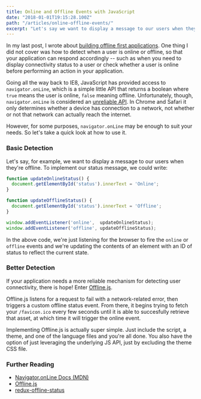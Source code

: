 ```yaml
---
title: Online and Offline Events with JavaScript
date: "2018-01-01T19:15:28.100Z"
path: "/articles/online-offline-events/"
excerpt: "Let's say we want to display a message to our users when they're offline. Unfortunately, navigator.onLine is considered an unreliable API."
---
```


In my last post, I wrote about [building offline first applications](https://jonbellah.com/articles/offline-first/). One thing I did not cover was how to detect when a user is online or offline, so that your application can respond accordingly -- such as when you need to display connectivity status to a user or check whether a user is online before performing an action in your application.

Going all the way back to IE8, JavaScript has provided access to `navigator.onLine`, which is a simple little API that returns a boolean where `true` means the user is online, `false` meaning offline. Unfortunately, though, `navigator.onLine` is considered an [unreliable API](https://html.spec.whatwg.org/dev/offline.html#browser-state). In Chrome and Safari it only determines whether a device has connection to a network, not whether or not that network can actually reach the internet. 

However, for some purposes, `navigator.onLine` may be enough to suit your needs. So let's take a quick look at how to use it.

### Basic Detection

Let's say, for example, we want to display a message to our users when they're offline. To implement our status message, we could write:

```js
function updateOnlineStatus() {
  document.getElementById('status').innerText = 'Online';
}

function updateOfflineStatus() {
  document.getElementById('status').innerText = 'Offline';
}

window.addEventListener('online',  updateOnlineStatus);
window.addEventListener('offline', updateOfflineStatus);
```

In the above code, we're just listening for the browser to fire the `online` or `offline` events and we're updating the contents of an element with an ID of status to reflect the current state.

### Better Detection

If your application needs a more reliable mechanism for detecting user connectivity, there is hope! Enter [Offline.js](http://github.hubspot.com/offline/).

Offline.js listens for a request to fail with a network-related error, then triggers a custom offline status event. From there, it begins trying to fetch your `/favicon.ico` every few seconds until it is able to succesfully retrieve that asset, at which time it will trigger the online event.

Implementing Offline.js is actually super simple. Just include the script, a theme, and one of the language files and you're all done. You also have the option of just leveraging the underlying JS API, just by excluding the theme CSS file.


### Further Reading
- [Navigator.onLine Docs (MDN)](https://developer.mozilla.org/en-US/docs/Web/API/NavigatorOnLine/onLine)
- [Offline.js](http://github.hubspot.com/offline/)
- [redux-offline-status](https://github.com/2WheelCoder/redux-offline-status)
